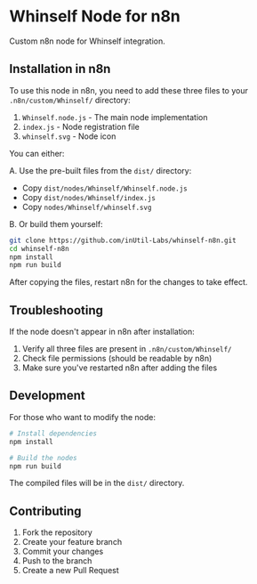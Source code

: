# Whinself Node for n8n

Custom n8n node for Whinself integration.

## Installation in n8n

To use this node in n8n, you need to add these three files to your `.n8n/custom/Whinself/` directory:

1. `Whinself.node.js` - The main node implementation
2. `index.js` - Node registration file
3. `whinself.svg` - Node icon

You can either:

A. Use the pre-built files from the `dist/` directory:
   - Copy `dist/nodes/Whinself/Whinself.node.js`
   - Copy `dist/nodes/Whinself/index.js`
   - Copy `nodes/Whinself/whinself.svg`

B. Or build them yourself:
```bash
git clone https://github.com/inUtil-Labs/whinself-n8n.git
cd whinself-n8n
npm install
npm run build
```

After copying the files, restart n8n for the changes to take effect.

## Troubleshooting

If the node doesn't appear in n8n after installation:
1. Verify all three files are present in `.n8n/custom/Whinself/`
2. Check file permissions (should be readable by n8n)
3. Make sure you've restarted n8n after adding the files

## Development

For those who want to modify the node:

```bash
# Install dependencies
npm install

# Build the nodes
npm run build
```

The compiled files will be in the `dist/` directory.

## Contributing

1. Fork the repository
2. Create your feature branch
3. Commit your changes
4. Push to the branch
5. Create a new Pull Request 